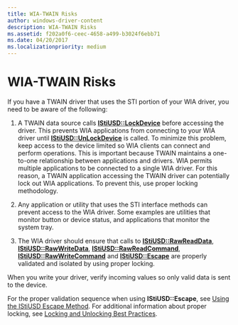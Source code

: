```yaml
---
title: WIA-TWAIN Risks
author: windows-driver-content
description: WIA-TWAIN Risks
ms.assetid: f202a0f6-ceec-4658-a499-b3024f6ebb71
ms.date: 04/20/2017
ms.localizationpriority: medium
---
```


# WIA-TWAIN Risks





If you have a TWAIN driver that uses the STI portion of your WIA driver, you need to be aware of the following:

1.  A TWAIN data source calls [**IStiUSD::LockDevice**](https://msdn.microsoft.com/library/windows/hardware/ff543829) before accessing the driver. This prevents WIA applications from connecting to your WIA driver until [**IStiUSD::UnLockDevice**](https://msdn.microsoft.com/library/windows/hardware/ff543843) is called. To minimize this problem, keep access to the device limited so WIA clients can connect and perform operations. This is important because TWAIN maintains a one-to-one relationship between applications and drivers. WIA permits multiple applications to be connected to a single WIA driver. For this reason, a TWAIN application accessing the TWAIN driver can potentially lock out WIA applications. To prevent this, use proper locking methodology.

2.  Any application or utility that uses the STI interface methods can prevent access to the WIA driver. Some examples are utilities that monitor button or device status, and applications that monitor the system tray.

3.  The WIA driver should ensure that calls to [**IStiUSD::RawReadData**](https://msdn.microsoft.com/library/windows/hardware/ff543834), [**IStiUSD::RawWriteData**](https://msdn.microsoft.com/library/windows/hardware/ff543839), [**IStiUSD::RawReadCommand**](https://msdn.microsoft.com/library/windows/hardware/ff543831), [**IStiUSD::RawWriteCommand**](https://msdn.microsoft.com/library/windows/hardware/ff543836) and [**IStiUSD::Escape**](https://msdn.microsoft.com/library/windows/hardware/ff543815) are properly validated and isolated by using proper locking.

When you write your driver, verify incoming values so only valid data is sent to the device.

For the proper validation sequence when using **IStiUSD::Escape**, see [Using the IStiUSD Escape Method](using-the-istiusd-escape-method.md). For additional information about proper locking, see [Locking and Unlocking Best Practices](locking-and-unlocking-best-practices.md).

 

 




